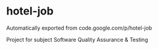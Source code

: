 # hotel-job
Automatically exported from code.google.com/p/hotel-job


Project for subject Software Quality Assurance & Testing
